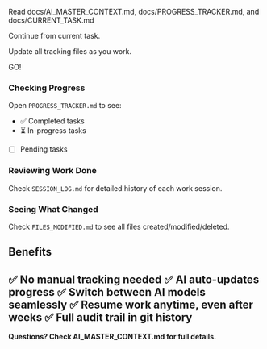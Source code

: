 Read docs/AI_MASTER_CONTEXT.md, docs/PROGRESS_TRACKER.md, and docs/CURRENT_TASK.md

Continue from current task.

Update all tracking files as you work.

GO!

### Checking Progress
Open `PROGRESS_TRACKER.md` to see:
- ✅ Completed tasks
- ⏳ In-progress tasks
- [ ] Pending tasks
### Reviewing Work Done
Check `SESSION_LOG.md` for detailed history of each work session.
### Seeing What Changed
Check `FILES_MODIFIED.md` to see all files created/modified/deleted.
## Benefits
✅ No manual tracking needed
✅ AI auto-updates progress
✅ Switch between AI models seamlessly
✅ Resume work anytime, even after weeks
✅ Full audit trail in git history
---
**Questions? Check AI_MASTER_CONTEXT.md for full details.**